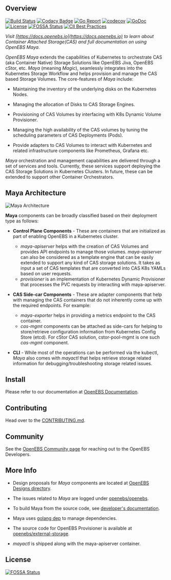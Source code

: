 ## Overview

[![Build Status](https://travis-ci.org/openebs/maya.svg?branch=master)](https://travis-ci.org/openebs/maya)
[![Codacy Badge](https://api.codacy.com/project/badge/Grade/703aa9066b2e4c3499971856eb50f72c)](https://www.codacy.com/app/OpenEBS/maya?utm_source=github.com&amp;utm_medium=referral&amp;utm_content=openebs/maya&amp;utm_campaign=Badge_Grade)
[![Go Report](https://goreportcard.com/badge/github.com/openebs/maya)](https://goreportcard.com/report/github.com/openebs/maya)
[![codecov](https://codecov.io/gh/openebs/maya/branch/master/graph/badge.svg)](https://codecov.io/gh/openebs/maya)
[![GoDoc](https://godoc.org/github.com/openebs/maya?status.svg)](https://godoc.org/github.com/openebs/maya)
[![License](https://img.shields.io/badge/License-Apache%202.0-blue.svg)](https://github.com/openebs/maya/blob/master/LICENSE)
[![FOSSA Status](https://app.fossa.com/api/projects/git%2Bgithub.com%2Fopenebs%2Fmaya.svg?type=shield)](https://app.fossa.com/projects/git%2Bgithub.com%2Fopenebs%2Fmaya?ref=badge_shield)
[![CII Best Practices](https://bestpractices.coreinfrastructure.org/projects/1753/badge)](https://bestpractices.coreinfrastructure.org/projects/1753)

*Visit [https://docs.openebs.io](https://docs.openebs.io) to learn about Container Attached Storage(CAS) and full documentation on using OpenEBS Maya*.

*OpenEBS Maya* extends the capabilities of Kubernetes to orchestrate CAS (aka Container Native) Storage Solutions like OpenEBS Jiva, OpenEBS cStor, etc. *Maya* (meaning *Magic*), seamlessly integrates into the Kubernetes Storage Workflow and helps provision and manage the CAS based Storage Volumes. The core-features of *Maya* include:

-   Maintaining the inventory of the underlying disks on the Kubernetes Nodes.

-   Managing the allocation of Disks to CAS Storage Engines.

-   Provisioning of CAS Volumes by interfacing with K8s Dynamic Volume Provisioner.

-   Managing the high availability of the CAS volumes by tuning the scheduling parameters of CAS Deployments (Pods).

-   Provide adapters to CAS Volumes to interact with Kubernetes and related infrastructure components like Prometheus, Grafana etc.

*Maya* orchestration and management capabilities are delivered through a set of services and tools. Currently, these services support deploying the CAS Storage Solutions in Kubernetes Clusters. In future, these can be extended to support other Container Orchestrators.

## Maya Architecture

![Maya Architecture](./docs/openebs-maya-architecture.png)

**Maya** components can be broadly classified based on their deployment type as follows:

-   **Control Plane Components** - These are containers that are initialized as part of enabling OpenEBS in a Kubernetes cluster.
    -   *maya-apiserver* helps with the creation of CAS Volumes and provides API endpoints to manage those volumes. *maya-apiserver* can also be considered as a template engine that can be easily extended to support any kind of CAS storage solutions. It takes as input a set of CAS templates that are converted into CAS K8s YAMLs based on user requests.
    -   *provisioner* is an implementation of Kubernetes Dynamic Provisioner that processes the PVC requests by interacting with maya-apiserver.

-   **CAS Side-car Components** - These are adapter components that help with managing the CAS containers that do not inherently come up with the required endpoints. For example:
    -   *maya-exporter* helps in providing a metrics endpoint to the CAS container.
    -   *cas-mgmt* components can be attached as side-cars for helping to store/retrieve configuration information from Kubernetes Config Store (etcd). For cStor CAS solution, cstor-pool-mgmt is one such *cas-mgmt* component.

-   **CLI** - While most of the operations can be performed via the kubectl, *Maya* also comes with *mayactl* that helps retrieve storage related information for debugging/troubleshooting storage related issues.

## Install

Please refer to our documentation at [OpenEBS Documentation](http://docs.openebs.io/).

## Contributing

Head over to the [CONTRIBUTING.md](./CONTRIBUTING.md).

## Community

See the [OpenEBS Community page](https://github.com/openebs/openebs/tree/master/community) for reaching out to the OpenEBS Developers.

## More Info

-   Design proposals for *Maya* components are located at [OpenEBS Designs directory](https://github.com/openebs/openebs/tree/master/contribute/design).

-   The issues related to *Maya* are logged under [openebs/openebs](https://github.com/openebs/openebs/issues).

-   To build Maya from the source code, see [developer's documentation](https://github.com/openebs/maya/blob/master/docs/developer.md).

-   Maya uses [golang dep](https://github.com/golang/dep) to manage dependencies.

-   The source code for OpenEBS Provisioner is available at [openebs/external-storage](https://github.com/openebs/external-storage).

-   *mayactl* is shipped along with the maya-apiserver container.

## License
[![FOSSA Status](https://app.fossa.com/api/projects/git%2Bgithub.com%2Fopenebs%2Fmaya.svg?type=large)](https://app.fossa.com/projects/git%2Bgithub.com%2Fopenebs%2Fmaya?ref=badge_large)
